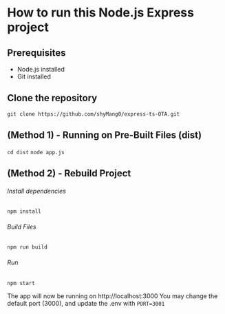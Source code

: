 # How to run this Node.js Express project

## Prerequisites
-   Node.js installed
-   Git installed

## Clone the repository

`git clone https://github.com/shyMang0/express-ts-OTA.git`

## (Method 1) - Running on Pre-Built Files (dist)

`cd dist`
`node app.js`


## (Method 2) - Rebuild Project

###### Install dependencies
   `npm install`
###### Build Files
   `npm run build`
###### Run
   `npm start`


The app will now be running on http://localhost:3000
You may change the default port (3000), and update the .env
   with `PORT=3001`
